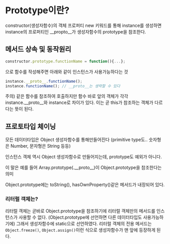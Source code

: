 # Prototype이란?

constructor(생성자함수)의 객체 프로퍼티
new 키워드를 통해 instance를 생성하면 instance의 프로퍼티인 \__propto\__가 생성자함수의 prototype을 참조한다. 

## 메서드 상속 및 동작원리

```js
constructor.prototype.functionName = function(){...};
```
으로 함수를 작성해주면 아래와 같이 인스턴스가 사용가능하다는 것

```js
instance.__proto__.functionName();
instance.functionName(); // __proto__는 생략할 수 있다
```
주의) 같은 함수를 참조하여 호출하지만 함수 바로 앞의 객체가 각각 instance.\_\_proto\_\_와 instance로 차이가 있다. 이는 곧 this가 참조하는 객체가 다르다는 뜻이 된다.

## 프로토타입 체이닝

모든 데이터타입은 Object 생성자함수를 통해만들어진다 
(primitive type도.. 숫자형은 Number, 문자형은 String 등등)

인스턴스 객체 역시 Object 생성자함수로 만들어지는데, prototype도 예외가 아니다.

이 말은 예를 들어 Array.prototype(.\_\_proto\_\_)이 Object.prototype을 참조한다는 의미

Object.prototype에는 toString(), hasOwnProperty()같은 메서드가 내장되어 있다.

### 리터럴 객체는?

리터럴 객체는 곧바로 Object.prototype을 참조하기에 리터럴 객체만의 메서드를 인스턴스가 사용할 수 없다. (Object.prototype에 선언하면 다른 데이터타입도 사용가능하기에)
그래서 생성자함수에 static으로 선언하였다. 
리터럴 객체의 전용 메서드는 `Object.freeze()`, `Object.assign()`이런 식으로 생성자함수가 맨 앞에 등장하게 된다.
